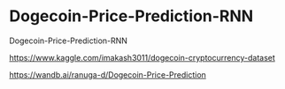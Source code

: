 # Dogecoin-Price-Prediction-RNN
Dogecoin-Price-Prediction-RNN

https://www.kaggle.com/imakash3011/dogecoin-cryptocurrency-dataset

https://wandb.ai/ranuga-d/Dogecoin-Price-Prediction
